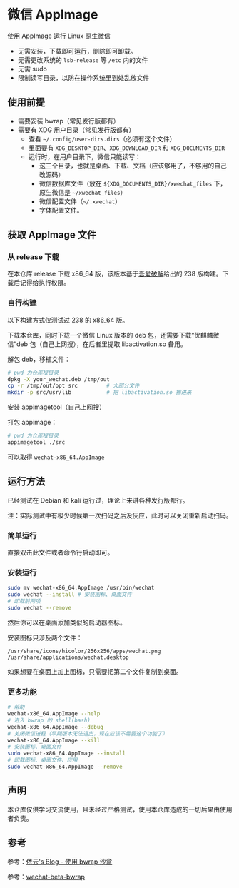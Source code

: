 # 微信 AppImage

使用 AppImage 运行 Linux 原生微信

- 无需安装，下载即可运行，删除即可卸载。
- 无需更改系统的 `lsb-release` 等 `/etc` 内的文件
- 无需 sudo
- 限制读写目录，以防在操作系统里到处乱放文件

## 使用前提

- 需要安装 bwrap（常见发行版都有）
- 需要有 XDG 用户目录（常见发行版都有）
  - 查看 `~/.config/user-dirs.dirs`（必须有这个文件）
  - 里面要有 `XDG_DESKTOP_DIR`、`XDG_DOWNLOAD_DIR` 和 `XDG_DOCUMENTS_DIR`
  - 运行时，在用户目录下，微信只能读写：
    - 这三个目录，也就是桌面、下载、文档（应该够用了，不够用的自己改源码）
    - 微信数据库文件（放在 `${XDG_DOCUMENTS_DIR}/xwechat_files` 下，原生微信是 `~/xwechat_files`）
    - 微信配置文件（`~/.xwechat`）
    - 字体配置文件。

## 获取 AppImage 文件

### 从 release 下载

在本仓库 release 下载 x86_64 版，该版本基于[吾爱破解](https://www.52pojie.cn/thread-1896902-1-1.html)给出的 238 版构建。下载后记得给执行权限。

### 自行构建

以下构建方式仅测试过 238 的 x86_64 版。

下载本仓库，同时下载一个微信 Linux 版本的 deb 包，还需要下载“优麒麟微信”deb 包（自己上网搜），在后者里提取 libactivation.so 备用。

解包 deb，移植文件：

```bash
# pwd 为仓库根目录
dpkg -X your_wechat.deb /tmp/out
cp -r /tmp/out/opt src         # 大部分文件
mkdir -p src/usr/lib           # 把 libactivation.so 挪进来
```

安装 appimagetool（自己上网搜）

打包 appimage：

```bash
# pwd 为仓库根目录
appimagetool ./src
```

可以取得 `wechat-x86_64.AppImage`

## 运行方法

已经测试在 Debian 和 kali 运行过，理论上来讲各种发行版都行。

注：实际测试中有极少时候第一次扫码之后没反应，此时可以关闭重新启动扫码。

### 简单运行

直接双击此文件或者命令行启动即可。

### 安装运行

```bash
sudo mv wechat-x86_64.AppImage /usr/bin/wechat
sudo wechat --install # 安装图标、桌面文件
# 卸载前两项
sudo wechat --remove
```

然后你可以在桌面添加类似的启动器图标。

安装图标只涉及两个文件：

```text
/usr/share/icons/hicolor/256x256/apps/wechat.png
/usr/share/applications/wechat.desktop
```

如果想要在桌面上加上图标，只需要把第二个文件复制到桌面。

### 更多功能

```bash
# 帮助
wechat-x86_64.AppImage --help
# 进入 bwrap 的 shell(bash)
wechat-x86_64.AppImage --debug
# 关闭微信进程（早期版本无法退出，现在应该不需要这个功能了）
wechat-x86_64.AppImage --kill
# 安装图标、桌面文件
sudo wechat-x86_64.AppImage --install
# 卸载图标、桌面文件、应用
sudo wechat-x86_64.AppImage --remove
```

## 声明

本仓库仅供学习交流使用，且未经过严格测试，使用本仓库造成的一切后果由使用者负责。

## 参考

参考：[依云's Blog - 使用 bwrap 沙盒](https://blog.lilydjwg.me/2021/8/12/using-bwrap.215869.html)

参考：[wechat-beta-bwrap](https://github.com/lfift/wechat-beta-bwrap)
